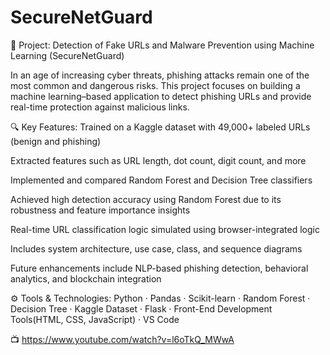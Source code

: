 # SecureNetGuard
📌 Project: Detection of Fake URLs and Malware Prevention using Machine Learning (SecureNetGuard)

In an age of increasing cyber threats, phishing attacks remain one of the most common and dangerous risks. This project focuses on building a machine learning–based application to detect phishing URLs and provide real-time protection against malicious links.

🔍 Key Features:
Trained on a Kaggle dataset with 49,000+ labeled URLs (benign and phishing)

Extracted features such as URL length, dot count, digit count, and more

Implemented and compared Random Forest and Decision Tree classifiers

Achieved high detection accuracy using Random Forest due to its robustness and feature importance insights

Real-time URL classification logic simulated using browser-integrated logic

Includes system architecture, use case, class, and sequence diagrams

Future enhancements include NLP-based phishing detection, behavioral analytics, and blockchain integration

⚙️ Tools & Technologies:
Python · Pandas · Scikit-learn · Random Forest · Decision Tree · Kaggle Dataset · Flask · Front-End Development Tools(HTML, CSS, JavaScript) · VS Code

📺 https://www.youtube.com/watch?v=l6oTkQ_MWwA 
